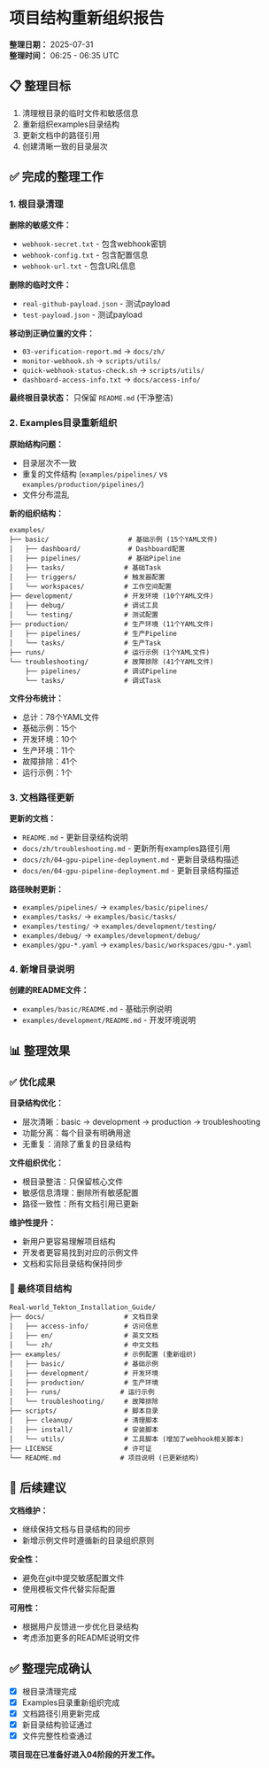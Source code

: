 # 项目结构重新组织报告

**整理日期：** 2025-07-31  
**整理时间：** 06:25 - 06:35 UTC  

## 📋 整理目标

1. 清理根目录的临时文件和敏感信息
2. 重新组织examples目录结构
3. 更新文档中的路径引用  
4. 创建清晰一致的目录层次

## ✅ 完成的整理工作

### 1. 根目录清理

**删除的敏感文件：**
- `webhook-secret.txt` - 包含webhook密钥
- `webhook-config.txt` - 包含配置信息  
- `webhook-url.txt` - 包含URL信息

**删除的临时文件：**
- `real-github-payload.json` - 测试payload
- `test-payload.json` - 测试payload

**移动到正确位置的文件：**
- `03-verification-report.md` → `docs/zh/`
- `monitor-webhook.sh` → `scripts/utils/`
- `quick-webhook-status-check.sh` → `scripts/utils/`
- `dashboard-access-info.txt` → `docs/access-info/`

**最终根目录状态：** 只保留 `README.md` (干净整洁)

### 2. Examples目录重新组织

**原始结构问题：**
- 目录层次不一致
- 重复的文件结构 (`examples/pipelines/` vs `examples/production/pipelines/`)
- 文件分布混乱

**新的组织结构：**
```
examples/
├── basic/                    # 基础示例 (15个YAML文件)
│   ├── dashboard/            # Dashboard配置
│   ├── pipelines/            # 基础Pipeline
│   ├── tasks/               # 基础Task  
│   ├── triggers/            # 触发器配置
│   └── workspaces/          # 工作空间配置
├── development/             # 开发环境 (10个YAML文件)
│   ├── debug/               # 调试工具
│   └── testing/             # 测试配置
├── production/              # 生产环境 (11个YAML文件) 
│   ├── pipelines/           # 生产Pipeline
│   └── tasks/               # 生产Task
├── runs/                    # 运行示例 (1个YAML文件)
└── troubleshooting/         # 故障排除 (41个YAML文件)
    ├── pipelines/           # 调试Pipeline
    └── tasks/               # 调试Task
```

**文件分布统计：**
- 总计：78个YAML文件
- 基础示例：15个
- 开发环境：10个  
- 生产环境：11个
- 故障排除：41个
- 运行示例：1个

### 3. 文档路径更新

**更新的文档：**
- `README.md` - 更新目录结构说明
- `docs/zh/troubleshooting.md` - 更新所有examples路径引用
- `docs/zh/04-gpu-pipeline-deployment.md` - 更新目录结构描述
- `docs/en/04-gpu-pipeline-deployment.md` - 更新目录结构描述

**路径映射更新：**
- `examples/pipelines/` → `examples/basic/pipelines/`
- `examples/tasks/` → `examples/basic/tasks/`  
- `examples/testing/` → `examples/development/testing/`
- `examples/debug/` → `examples/development/debug/`
- `examples/gpu-*.yaml` → `examples/basic/workspaces/gpu-*.yaml`

### 4. 新增目录说明

**创建的README文件：**
- `examples/basic/README.md` - 基础示例说明
- `examples/development/README.md` - 开发环境说明

## 📊 整理效果

### ✅ 优化成果

**目录结构优化：**
- 层次清晰：basic → development → production → troubleshooting
- 功能分离：每个目录有明确用途
- 无重复：消除了重复的目录结构

**文件组织优化：**
- 根目录整洁：只保留核心文件
- 敏感信息清理：删除所有敏感配置
- 路径一致性：所有文档引用已更新

**维护性提升：**
- 新用户更容易理解项目结构
- 开发者更容易找到对应的示例文件
- 文档和实际目录结构保持同步

### 📁 最终项目结构

```
Real-world_Tekton_Installation_Guide/
├── docs/                    # 文档目录
│   ├── access-info/         # 访问信息
│   ├── en/                  # 英文文档
│   └── zh/                  # 中文文档
├── examples/                # 示例配置 (重新组织)
│   ├── basic/               # 基础示例
│   ├── development/         # 开发环境
│   ├── production/          # 生产环境
│   ├── runs/               # 运行示例
│   └── troubleshooting/     # 故障排除
├── scripts/                 # 脚本目录
│   ├── cleanup/             # 清理脚本
│   ├── install/             # 安装脚本
│   └── utils/               # 工具脚本 (增加了webhook相关脚本)
├── LICENSE                  # 许可证
└── README.md               # 项目说明 (已更新结构)
```

## 🎯 后续建议

**文档维护：**
- 继续保持文档与目录结构的同步
- 新增示例文件时遵循新的目录组织原则

**安全性：**
- 避免在git中提交敏感配置文件
- 使用模板文件代替实际配置

**可用性：**
- 根据用户反馈进一步优化目录结构
- 考虑添加更多的README说明文件

## ✅ 整理完成确认

- [x] 根目录清理完成
- [x] Examples目录重新组织完成  
- [x] 文档路径引用更新完成
- [x] 新目录结构验证通过
- [x] 文件完整性检查通过

**项目现在已准备好进入04阶段的开发工作。**